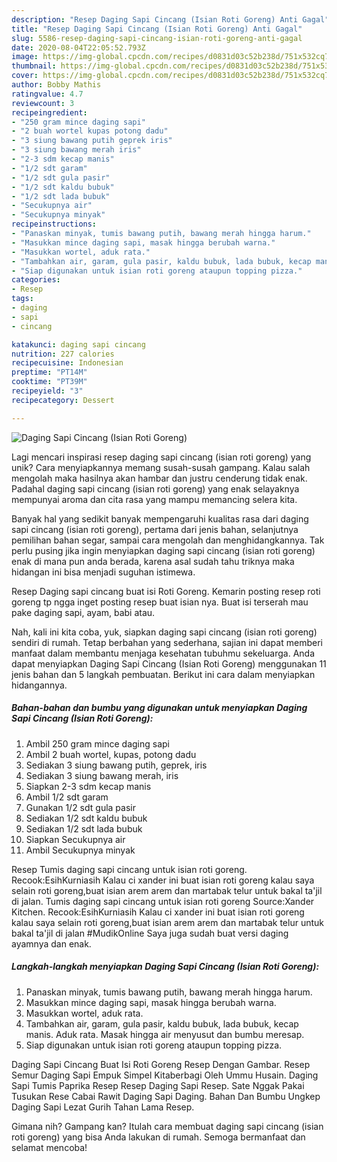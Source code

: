 ```yaml
---
description: "Resep Daging Sapi Cincang (Isian Roti Goreng) Anti Gagal"
title: "Resep Daging Sapi Cincang (Isian Roti Goreng) Anti Gagal"
slug: 5586-resep-daging-sapi-cincang-isian-roti-goreng-anti-gagal
date: 2020-08-04T22:05:52.793Z
image: https://img-global.cpcdn.com/recipes/d0831d03c52b238d/751x532cq70/daging-sapi-cincang-isian-roti-goreng-foto-resep-utama.jpg
thumbnail: https://img-global.cpcdn.com/recipes/d0831d03c52b238d/751x532cq70/daging-sapi-cincang-isian-roti-goreng-foto-resep-utama.jpg
cover: https://img-global.cpcdn.com/recipes/d0831d03c52b238d/751x532cq70/daging-sapi-cincang-isian-roti-goreng-foto-resep-utama.jpg
author: Bobby Mathis
ratingvalue: 4.7
reviewcount: 3
recipeingredient:
- "250 gram mince daging sapi"
- "2 buah wortel kupas potong dadu"
- "3 siung bawang putih geprek iris"
- "3 siung bawang merah iris"
- "2-3 sdm kecap manis"
- "1/2 sdt garam"
- "1/2 sdt gula pasir"
- "1/2 sdt kaldu bubuk"
- "1/2 sdt lada bubuk"
- "Secukupnya air"
- "Secukupnya minyak"
recipeinstructions:
- "Panaskan minyak, tumis bawang putih, bawang merah hingga harum."
- "Masukkan mince daging sapi, masak hingga berubah warna."
- "Masukkan wortel, aduk rata."
- "Tambahkan air, garam, gula pasir, kaldu bubuk, lada bubuk, kecap manis. Aduk rata. Masak hingga air menyusut dan bumbu meresap."
- "Siap digunakan untuk isian roti goreng ataupun topping pizza."
categories:
- Resep
tags:
- daging
- sapi
- cincang

katakunci: daging sapi cincang 
nutrition: 227 calories
recipecuisine: Indonesian
preptime: "PT14M"
cooktime: "PT39M"
recipeyield: "3"
recipecategory: Dessert

---
```



![Daging Sapi Cincang (Isian Roti Goreng)](https://img-global.cpcdn.com/recipes/d0831d03c52b238d/751x532cq70/daging-sapi-cincang-isian-roti-goreng-foto-resep-utama.jpg)

Lagi mencari inspirasi resep daging sapi cincang (isian roti goreng) yang unik? Cara menyiapkannya memang susah-susah gampang. Kalau salah mengolah maka hasilnya akan hambar dan justru cenderung tidak enak. Padahal daging sapi cincang (isian roti goreng) yang enak selayaknya mempunyai aroma dan cita rasa yang mampu memancing selera kita.

Banyak hal yang sedikit banyak mempengaruhi kualitas rasa dari daging sapi cincang (isian roti goreng), pertama dari jenis bahan, selanjutnya pemilihan bahan segar, sampai cara mengolah dan menghidangkannya. Tak perlu pusing jika ingin menyiapkan daging sapi cincang (isian roti goreng) enak di mana pun anda berada, karena asal sudah tahu triknya maka hidangan ini bisa menjadi suguhan istimewa.

Resep Daging sapi cincang buat isi Roti Goreng. Kemarin posting resep roti goreng tp ngga inget posting resep buat isian nya. Buat isi terserah mau pake daging sapi, ayam, babi atau.


Nah, kali ini kita coba, yuk, siapkan daging sapi cincang (isian roti goreng) sendiri di rumah. Tetap berbahan yang sederhana, sajian ini dapat memberi manfaat dalam membantu menjaga kesehatan tubuhmu sekeluarga. Anda dapat menyiapkan Daging Sapi Cincang (Isian Roti Goreng) menggunakan 11 jenis bahan dan 5 langkah pembuatan. Berikut ini cara dalam menyiapkan hidangannya.

<!--inarticleads1-->

##### Bahan-bahan dan bumbu yang digunakan untuk menyiapkan Daging Sapi Cincang (Isian Roti Goreng):

1. Ambil 250 gram mince daging sapi
1. Ambil 2 buah wortel, kupas, potong dadu
1. Sediakan 3 siung bawang putih, geprek, iris
1. Sediakan 3 siung bawang merah, iris
1. Siapkan 2-3 sdm kecap manis
1. Ambil 1/2 sdt garam
1. Gunakan 1/2 sdt gula pasir
1. Sediakan 1/2 sdt kaldu bubuk
1. Sediakan 1/2 sdt lada bubuk
1. Siapkan Secukupnya air
1. Ambil Secukupnya minyak


Resep Tumis daging sapi cincang untuk isian roti goreng. Recook:EsihKurniasih Kalau ci xander ini buat isian roti goreng kalau saya selain roti goreng,buat isian arem arem dan martabak telur untuk bakal ta&#39;jil di jalan. Tumis daging sapi cincang untuk isian roti goreng Source:Xander Kitchen. Recook:EsihKurniasih Kalau ci xander ini buat isian roti goreng kalau saya selain roti goreng,buat isian arem arem dan martabak telur untuk bakal ta&#39;jil di jalan #MudikOnline Saya juga sudah buat versi daging ayamnya dan enak. 

<!--inarticleads2-->

##### Langkah-langkah menyiapkan Daging Sapi Cincang (Isian Roti Goreng):

1. Panaskan minyak, tumis bawang putih, bawang merah hingga harum.
1. Masukkan mince daging sapi, masak hingga berubah warna.
1. Masukkan wortel, aduk rata.
1. Tambahkan air, garam, gula pasir, kaldu bubuk, lada bubuk, kecap manis. Aduk rata. Masak hingga air menyusut dan bumbu meresap.
1. Siap digunakan untuk isian roti goreng ataupun topping pizza.


Daging Sapi Cincang Buat Isi Roti Goreng Resep Dengan Gambar. Resep Semur Daging Sapi Empuk Simpel Kitaberbagi Oleh Ummu Husain. Daging Sapi Tumis Paprika Resep Resep Daging Sapi Resep. Sate Nggak Pakai Tusukan Rese Cabai Rawit Daging Sapi Daging. Bahan Dan Bumbu Ungkep Daging Sapi Lezat Gurih Tahan Lama Resep. 

Gimana nih? Gampang kan? Itulah cara membuat daging sapi cincang (isian roti goreng) yang bisa Anda lakukan di rumah. Semoga bermanfaat dan selamat mencoba!
